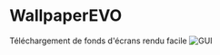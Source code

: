 # WallpaperEVO
Téléchargement de fonds d'écrans rendu facile
![GUI](https://user-images.githubusercontent.com/78150190/134865513-c6767eee-77f1-402a-b16b-10d015d908d4.PNG)
